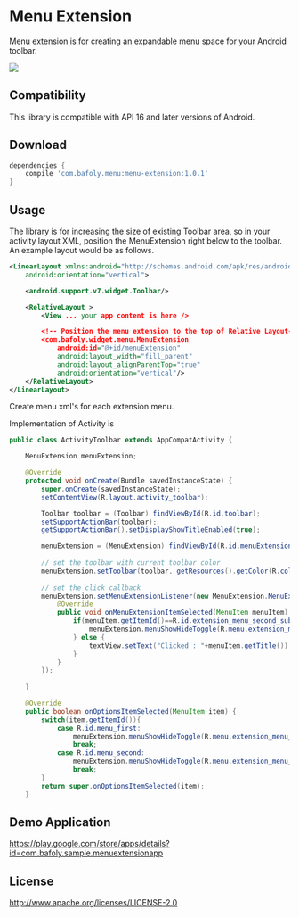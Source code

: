 # Menu Extension

Menu extension is for creating an expandable menu space for your Android toolbar. 

<img src="http://blog.bafoly.com/wp-content/uploads/2016/06/menuextension.gif"/>

Compatibility
-------------
This library is compatible with API 16 and later versions of Android.

Download
-------------
```gradle
dependencies {
    compile 'com.bafoly.menu:menu-extension:1.0.1'
}
```

Usage
-------------
The library is for increasing the size of existing Toolbar area, so in your activity layout XML, position the MenuExtension right below to the toolbar. An example layout would be as follows.

```xml
<LinearLayout xmlns:android="http://schemas.android.com/apk/res/android"
    android:orientation="vertical">

    <android.support.v7.widget.Toolbar/>

    <RelativeLayout >
        <View ... your app content is here />

        <!-- Position the menu extension to the top of Relative Layout-->
        <com.bafoly.widget.menu.MenuExtension
            android:id="@+id/menuExtension"
            android:layout_width="fill_parent"
            android:layout_alignParentTop="true"
            android:orientation="vertical"/>
    </RelativeLayout>
</LinearLayout>
```

Create menu xml's for each extension menu.

Implementation of Activity is
```java
public class ActivityToolbar extends AppCompatActivity {

    MenuExtension menuExtension;

    @Override
    protected void onCreate(Bundle savedInstanceState) {
        super.onCreate(savedInstanceState);
        setContentView(R.layout.activity_toolbar);

        Toolbar toolbar = (Toolbar) findViewById(R.id.toolbar);
        setSupportActionBar(toolbar);
        getSupportActionBar().setDisplayShowTitleEnabled(true);

        menuExtension = (MenuExtension) findViewById(R.id.menuExtension);
        
        // set the toolbar with current toolbar color
        menuExtension.setToolbar(toolbar, getResources().getColor(R.color.colorPrimary));
        
        // set the click callback
        menuExtension.setMenuExtensionListener(new MenuExtension.MenuExtensionListener() {
            @Override
            public void onMenuExtensionItemSelected(MenuItem menuItem) {
                if(menuItem.getItemId()==R.id.extension_menu_second_submenu){
                    menuExtension.menuShowHideToggle(R.menu.extension_menu_third,getResources().getColor(R.color.extension_menu_third));
                } else {
                    textView.setText("Clicked : "+menuItem.getTitle());
                }
            }
        });
        
    }

    @Override
    public boolean onOptionsItemSelected(MenuItem item) {
        switch(item.getItemId()){
            case R.id.menu_first:
                menuExtension.menuShowHideToggle(R.menu.extension_menu_first, Color.BLUE);
                break;
            case R.id.menu_second:
                menuExtension.menuShowHideToggle(R.menu.extension_menu_second, Color.RED);
                break;
        }
        return super.onOptionsItemSelected(item);
    }
```
Demo Application
-------------
https://play.google.com/store/apps/details?id=com.bafoly.sample.menuextensionapp

License
-------------
http://www.apache.org/licenses/LICENSE-2.0